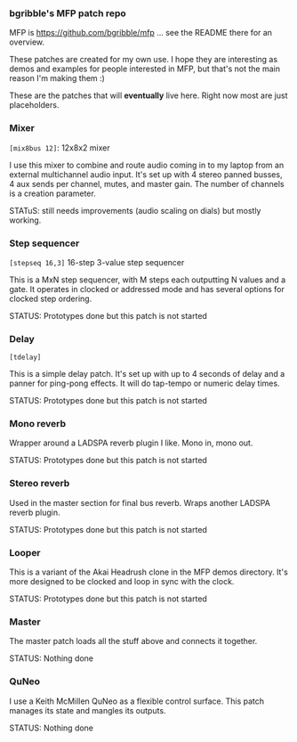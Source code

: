 ### bgribble's MFP patch repo

MFP is https://github.com/bgribble/mfp ... see the README there
for an overview. 

These patches are created for my own use.  I hope they are
interesting as demos and examples for people interested in MFP,
but that's not the main reason I'm making them :) 

These are the patches that will **eventually** live here.  Right now
most are just placeholders.

### Mixer 

`[mix8bus 12]`: 12x8x2 mixer

I use this mixer to combine and route audio coming in to my
laptop from an external multichannel audio input.   It's set up
with 4 stereo panned busses, 4 aux sends per channel, mutes, and
master gain.  The number of channels is a creation parameter. 

STATuS: still needs improvements (audio scaling on dials) but mostly
working. 

### Step sequencer 

`[stepseq 16,3]` 16-step 3-value step sequencer 

This is a MxN step sequencer, with M steps each outputting N
values and a gate.  It operates in clocked or addressed mode and
has several options for clocked step ordering. 

STATUS: Prototypes done but this patch is not started 

### Delay 

`[tdelay]` 

This is a simple delay patch.  It's set up with up to 4
seconds of delay and a panner for ping-pong effects.  It will
do tap-tempo or numeric delay times.  

STATUS: Prototypes done but this patch is not started 

### Mono reverb 

Wrapper around a LADSPA reverb plugin I like.  Mono in, mono out. 

STATUS: Prototypes done but this patch is not started 

### Stereo reverb 

Used in the master section for final bus reverb.  Wraps another
LADSPA reverb plugin.  

STATUS: Prototypes done but this patch is not started 

### Looper 

This is a variant of the Akai Headrush clone in the MFP demos
directory.  It's more designed to be clocked and loop in sync
with the clock.  

STATUS: Prototypes done but this patch is not started 

### Master

The master patch loads all the stuff above and connects it
together.  

STATUS:  Nothing done 

### QuNeo 

I use a Keith McMillen QuNeo as a flexible control surface.  This
patch manages its state and mangles its outputs. 

STATUS:  Nothing done 
